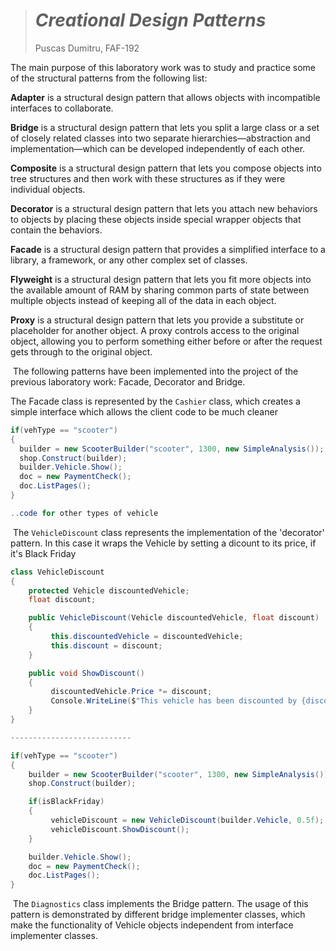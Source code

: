 > # *Creational Design Patterns*
>
> 
>
> Puscas Dumitru, FAF-192

The main purpose of this laboratory work was to study and practice some of the structural patterns from the following list:

**Adapter** is a structural design pattern that allows objects with incompatible interfaces to collaborate.

**Bridge** is a structural design pattern that lets you split a large class or a set of closely related classes into two separate hierarchies—abstraction and implementation—which can be developed independently of each other.

**Composite** is a structural design pattern that lets you compose objects into tree structures and then work with these structures as if they were individual objects.

**Decorator** is a structural design pattern that lets you attach new behaviors to objects by placing these objects inside special wrapper objects that contain the behaviors.

**Facade** is a structural design pattern that provides a simplified interface to a library, a framework, or any other complex set of classes.

**Flyweight** is a structural design pattern that lets you fit more objects into the available amount of RAM by sharing common parts of state between multiple objects instead of keeping all of the data in each object.

**Proxy** is a structural design pattern that lets you provide a substitute or placeholder for another object. A proxy controls access to the original object, allowing you to perform something either before or after the request gets through to the original object.

​	The following patterns have been implemented into the project of the previous laboratory work: Facade, Decorator and Bridge. 

The Facade class is represented by the `Cashier` class, which creates a simple interface which allows the client code to be much cleaner

```c#
if(vehType == "scooter")
{
  builder = new ScooterBuilder("scooter", 1300, new SimpleAnalysis());
  shop.Construct(builder);
  builder.Vehicle.Show();
  doc = new PaymentCheck();
  doc.ListPages();
}

..code for other types of vehicle
```

​	The `VehicleDiscount` class represents the implementation of the 'decorator' pattern. In this case it wraps the Vehicle by setting a dicount to its price, if it's Black Friday

```c#
class VehicleDiscount
{
    protected Vehicle discountedVehicle;
    float discount;

    public VehicleDiscount(Vehicle discountedVehicle, float discount)
    {
         this.discountedVehicle = discountedVehicle;
         this.discount = discount;
    }

    public void ShowDiscount()
    {
         discountedVehicle.Price *= discount;
         Console.WriteLine($"This vehicle has been discounted by {discount * 100}%, the final price is {discountedVehicle.Price}$");
    }
}

---------------------------

if(vehType == "scooter")
{
    builder = new ScooterBuilder("scooter", 1300, new SimpleAnalysis());
    shop.Construct(builder);

    if(isBlackFriday)
    {
         vehicleDiscount = new VehicleDiscount(builder.Vehicle, 0.5f);
         vehicleDiscount.ShowDiscount();
    }

    builder.Vehicle.Show();
    doc = new PaymentCheck();
    doc.ListPages();
}
```

​	The `Diagnostics` class implements the Bridge pattern. The usage of this pattern is demonstrated by different bridge implementer classes, which make the functionality of Vehicle objects independent from interface implementer classes.



